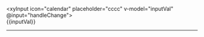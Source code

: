 <!--
 * @Author: Chengbotao
 * @Date: 2022-11-20 01:09:36
-->
<script lang="ts" setup>
    import {ref} from "vue"
    const inputVal = ref("")
    const handleChange = (event)=>{
        console.log(event)
    }
</script>
<xyInput icon="calendar" placeholder="cccc" v-model="inputVal" @input="handleChange"></xyInput>  
{{inputVal}}


---


<xyInput>
    <template #prepend>https://</template>
    <template #append>com</template>
</xyInput>